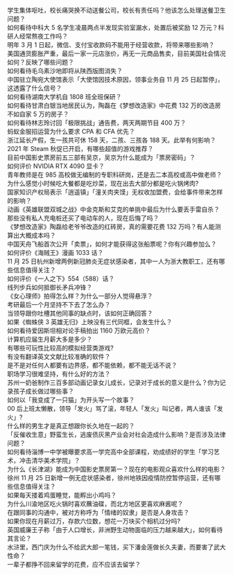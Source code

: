 学生集体呕吐，校长痛哭换不动送餐公司，校长有责任吗？他该怎么处理送餐卫生问题？  
如何看待中科大 5 名学生凌晨两点半发现实验室漏水，处置后被奖励 12 万元？科研人经常熬夜工作吗？  
明年 3 月 1 日起，微信、支付宝收款码不能用于经营收款，将带来哪些影响？  
美国通货膨胀严重，最后一家一元店涨价，再无一元商品售卖，目前美国社会情况如何？反映了哪些问题？  
如何看待毛乌素沙地即将从陕西版图消失？  
中国驻立陶宛大使馆表示「大使馆因技术原因，领事业务自 11 月 25 日起暂停」，这透露了什么信号？  
如何看待湖南大学机自 1808 班全班保研？  
如何看待甘肃白银当地居民认为，陶磊在《梦想改造家》中花费 132 万的改造房不如自家 5 万的房子？  
如何看待林志玲讨回「极限挑战」通告费，两天两期节目 400 万？  
蚂蚁金服招运营为什么要求 CPA 和 CFA 优先？  
浙江延长产假，生一孩共可休 158 天，二孩、三孩各 188 天。此举有何影响？  
2021 年 Steam 秋促已开启，有哪些超值的游戏推荐？  
目前中国影史票房前五三部有吴京，吴京为什么能成为「票房密码」？  
如何评价 NVIDIA RTX 4090 显卡？  
青年教师是在 985 高校做无编制的专职科研岗，还是去二本高校或高中做老师？  
为什么感觉小时候吃大餐都是吃炒菜，现在出去大部分都是吃火锅烤肉?  
国家知识产权局表示「逍遥镇」「潼关肉夹馍」无权收加盟费，会给事件带来怎样的影响？  
动画《英雄联盟双城之战》中金克斯和艾克的单挑中最后为什么要丢手雷自杀？  
那些没有私人充电桩还买了电动车的人，现在后悔了吗？  
《梦想改造家》陶磊给老爷爷改造的红砖房，真的需要花费 132 万吗？有人能测算出大概成本吗？  
中国天舟飞船首次公开「卖票」，如何才能获得这张船票呢？你有兴趣参加么？  
如何评价《海贼王》漫画 1033 话？  
11 月 25 日杭州新增两例新冠肺炎无症状感染者，其中一人为浙大教职工，还有哪些信息值得关注？  
如何评价《一人之下》554（588）话？  
线列步兵如何抵御长矛兵冲锋？  
《女心理师》拍得怎么样？为什么一部分人觉得悬浮？  
考研最后一个月坚持不下去了怎么办？  
当领导跟你吐槽其他同事的缺点时，该如何正确回答？  
如果《蜘蛛侠 3 英雄无归》上映没有三代同框，会发生什么？  
如何看待爱因斯坦相对论手稿拍出 1160 万欧元高价？  
计算机应届生月薪大多是多少？  
有哪些可玩性比较高的模拟经营类游戏?  
有没有翻译英文文献比较准确的软件？  
是不是对任何人都要有边界感，都不能依赖，都不能无话不说？  
职场学习很难坚持，有什么好的方法？  
苏州一奶爸制作三百多部动画记录女儿成长，记录对于成长的意义是什么？你为记录孩子成长做过哪些事？  
如何以「我变成了一只猫」为开头写一个故事？  
00 后上班太懒散，领导「发火」骂了滚，年轻人「发火」叫记者，两人谁该「发火」?  
什么样的男生才是真正想跟你长久地在一起的？  
「反催收生意」野蛮生长，逃废债灰黑产业会对社会造成什么影响？是否涉及法律问题？  
如何看待淄博一中学被曝要求高一学完高中全部课程，劝成绩好的学生「学习艺术，冲击清华美术学院」？  
为什么《长津湖》能成为中国影史票房第一？现在的电影观众喜欢什么样的电影？  
徐州 11 月 25 日新增一例无症状感染者，徐州地铁因疫情防控暂停运营，还有哪些信息值得关注？  
如果每天搂着鸡蛋睡觉，能孵出小鸡吗？  
为什么川渝地区吃火锅时喜欢蘸油碟，而北方地区更喜欢麻酱呢？  
在跟同事的沟通中，被对方称呼为「情绪的奴隶」是否是人身攻击？  
如果你现在月薪过万，存款六位数，想花一万块买个相机过分吗?  
英国威廉王子称「由于人口增长，非洲野生动物面临的压力越来越大」，如何看待其言论？  
水浒里，西门庆为什么不给武大郎一笔钱，买下潘金莲做长久夫妻，而要害了武大性命？  
一辈子都挣不回来留学的花费，应不应该去留学？  
